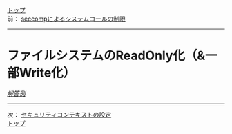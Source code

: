 [トップ](../README.md)  
前： [seccompによるシステムコールの制限](seccomp.md)  

---

# ファイルシステムのReadOnly化（&一部Write化）

[*解答例*](../ans/filesystem.md)  

---

次： [セキュリティコンテキストの設定](securitycontext.md)  
[トップ](../README.md)  
